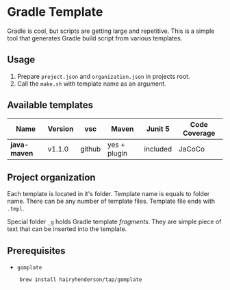 # Gradle Template

Gradle is cool, but scripts are getting large and repetitive. This is a simple tool that generates Gradle build script from various templates.

## Usage

1. Prepare `project.json` and `organization.json` in projects root.
2. Call the `make.sh` with template name as an argument.

## Available templates

| Name           | Version | vsc     | Maven        | Junit 5  | Code Coverage |
|----------------|---------|---------|--------------|----------|---------------|
| **java-maven** | v1.1.0  | github  | yes + plugin | included | JaCoCo        |

## Project organization

Each template is located in it's folder. Template name is equals to folder name. There can be any number of template files. Template file ends with `.tmpl`.

Special folder `_g` holds Gradle template _fragments_. They are simple piece of text that can be inserted into the template.

## Prerequisites

+ `gomplate`

```bash
    brew install hairyhenderson/tap/gomplate
```
